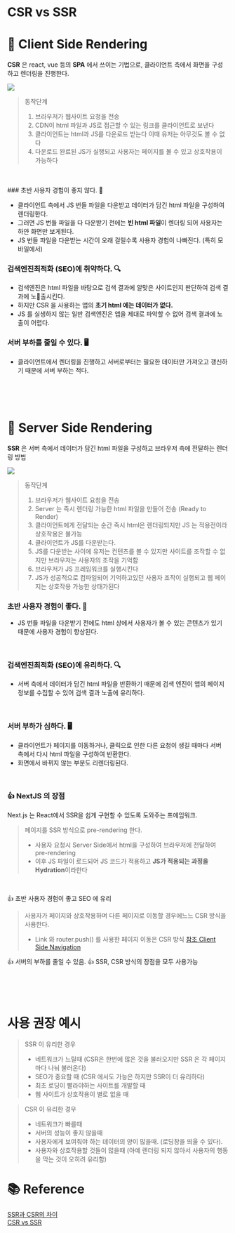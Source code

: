 # CSR vs SSR

# 📌 Client Side Rendering

**CSR** 은 react, vue 등의 **SPA** 에서 쓰이는 기법으로, 클라이언트 측에서 화면을 구성하고 렌더링을 진행한다.

<img src="https://blog.kakaocdn.net/dn/mvAPF/btrcM1fGQEJ/oqGeGnUFg9wXZOkClMC39k/img.png" />

> 동작단계
>
> 1. 브라우저가 웹사이트 요청을 전송
> 2. CDN이 html 파일과 JS로 접근할 수 있는 링크를 클라이언트로 보낸다
> 3. 클라이언트는 html과 JS를 다운로드 받는다 이때 유저는 아무것도 볼 수 없다
> 4. 다운로드 완료된 JS가 실행되고 사용자는 페이지를 볼 수 있고 상호작용이 가능하다

</br>
</br>
### 초반 사용자 경험이 좋지 않다. 👥

- 클라이언트 측에서 JS 번들 파일을 다운받고 데이터가 담긴 html 파일을 구성하여 렌더링한다.
- 그러면 JS 번들 파일을 다 다운받기 전에는 **빈 html 파일**이 렌더링 되어 사용자는 하얀 화면만 보게된다.
- JS 번들 파일을 다운받는 시간이 오래 걸릴수록 사용자 경험이 나빠진다. (특히 모바일에서)

### 검색엔진최적화 (SEO)에 취약하다. 🔍

- 검색엔진은 html 파일을 바탕으로 검색 결과에 알맞은 사이트인지 판단하여 검색 결과에 노👥출시킨다.
- 하지만 CSR 을 사용하는 앱의 **초기 html 에는 데이터가 없다.**
- JS 를 실생하지 않는 일반 검색엔진은 앱을 제대로 파악할 수 없어 검색 결과에 노출이 어렵다.

### 서버 부하를 줄일 수 있다. 🖥️

- 클라이언트에서 렌더링을 진행하고 서버로부터는 필요한 데이터만 가져오고 갱신하기 때문에 서버 부하는 적다.

</br>
</br>
</br>

# 📌 Server Side Rendering

**SSR** 은 서버 측에서 데이터가 담긴 html 파일을 구성하고 브라우저 측에 전달하는 렌더링 방법

<img src="https://img1.daumcdn.net/thumb/R1280x0/?scode=mtistory2&fname=https%3A%2F%2Fblog.kakaocdn.net%2Fdn%2F6J4Fs%2FbtrcNnv3HWf%2F3f3KnWPKUBtlU7HshmcuOK%2Fimg.png" />

> 동작단계
>
> 1. 브라우저가 웹사이트 요청을 전송
> 2. Server 는 즉시 렌더링 가능한 html 파일을 만들어 전송 (Ready to Render)
> 3. 클라이언트에게 전달되는 순간 즉시 html은 렌더링되지만 JS 는 적용전이라 상호작용은 불가능
> 4. 클라이언트가 JS를 다운받는다.
> 5. JS를 다운받는 사이에 유저는 컨텐츠를 볼 수 있지만 사이트를 조작할 수 없지만 브라우저는 사용자의 조작을 기억함
> 6. 브라우저가 JS 프레임워크를 실행시킨다
> 7. JS가 성공적으로 컴파일되어 기억하고있던 사용자 조작이 실행되고 웹 페이지는 상호작용 가능한 상태가된다

### 초반 사용자 경험이 좋다. 👥

- JS 번들 파일을 다운받기 전에도 html 상에서 사용자가 볼 수 있는 콘텐츠가 있기 때문에 사용자 경험이 향상된다.

</br>

### 검색엔진최적화 (SEO)에 유리하다. 🔍

- 서버 측에서 데이터가 담긴 html 파일을 반환하기 때문에 검색 엔진이 앱의 페이지 정보를 수집할 수 있어 검색 결과 노출에 유리하다.

</br>

### 서버 부하가 심하다. 🖥️

- 클라이언트가 페이지를 이동하거나, 클릭으로 인한 다른 요청이 생길 때마다 서버 측에서 다시 html 파일을 구성하여 반환한다.
- 화면에서 바뀌지 않는 부분도 리렌더링된다.

</br>

### 👍 NextJS 의 장점

Next.js 는 React에서 SSR을 쉽게 구현할 수 있도록 도와주는 프에임워크.

> 페이지를 SSR 방식으로 pre-rendering 한다.
>
> - 사용자 요청시 Server Side에서 html을 구성하여 브라우저에 전달하여 pre-rendering
> - 이후 JS 파일이 로드되어 JS 코드가 적용하고 **JS가 적용되는 과정을 Hydration**이라한다

</br>

👍 초반 사용자 경험이 좋고 SEO 에 유리

> 사용자가 페이지와 상호작용하며 다른 페이지로 이동할 경우에느느 CSR 방식을 사용한다.
>
> - Link 와 router.push() 를 사용한 페이지 이동은 CSR 방식
>   [참조 Client Side Navigation](https://nextjs.org/learn/basics/navigate-between-pages/client-side)

👍 서버의 부하를 줄일 수 있음.
👍 SSR, CSR 방식의 장점을 모두 사용가능

</br>
</br>
</br>

# 사용 권장 예시

> SSR 이 유리한 경우
>
> - 네트워크가 느릴때 (CSR은 한번에 많은 것을 불러오지만 SSR 은 각 페이지마다 나눠 불러온다)
> - SEO가 중요할 때 (CSR 에서도 가능은 하지만 SSR이 더 유리하다)
> - 최초 로딩이 빨라야하는 사이트를 개발할 때
> - 웹 사이트가 상호작용이 별로 없을 때

> CSR 이 유리한 경우
>
> - 네트워크가 빠를때
> - 서버의 성능이 좋지 않을때
> - 사용자에게 보여줘야 하는 데이터의 양이 많을때. (로딩창을 띄울 수 있다).
> - 사용자와 상호작용할 것들이 많을때 (아예 렌더링 되지 않아서 사용자의 행동을 막는 것이 오히려 유리함)

# 📚 Reference

[SSR과 CSR의 차이](https://proglish.tistory.com/216)  
[CSR vs SSR](https://velog.io/@eunnbi/NextJS-CSR-vs-SSR#-nextjs%EC%9D%98-%EC%9E%A5%EC%A0%90)
